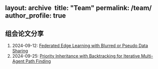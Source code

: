 layout: archive  
title: "Team"
permalink: /team/
author_profile: true
---

## 组会论文分享
1. 2024-09-12: [Federated Edge Learning with Blurred or Pseudo Data Sharing](https://github.com/benjiachong/benjiachong.github.io/blob/master/files/Federated%20Edge%20Learning%20with%20Blurred%20or%20Pseudo%20Data%20Sharing(slides).pdf)  
2. 2024-09-25: [Priority Inheritance with Backtracking for Iterative Multi-Agent Path Finding](https://github.com/benjiachong/benjiachong.github.io/blob/master/files/20240924.pdf)  
